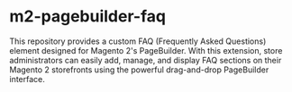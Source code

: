# m2-pagebuilder-faq
This repository provides a custom FAQ (Frequently Asked Questions) element designed for Magento 2's PageBuilder. With this extension, store administrators can easily add, manage, and display FAQ sections on their Magento 2 storefronts using the powerful drag-and-drop PageBuilder interface.
